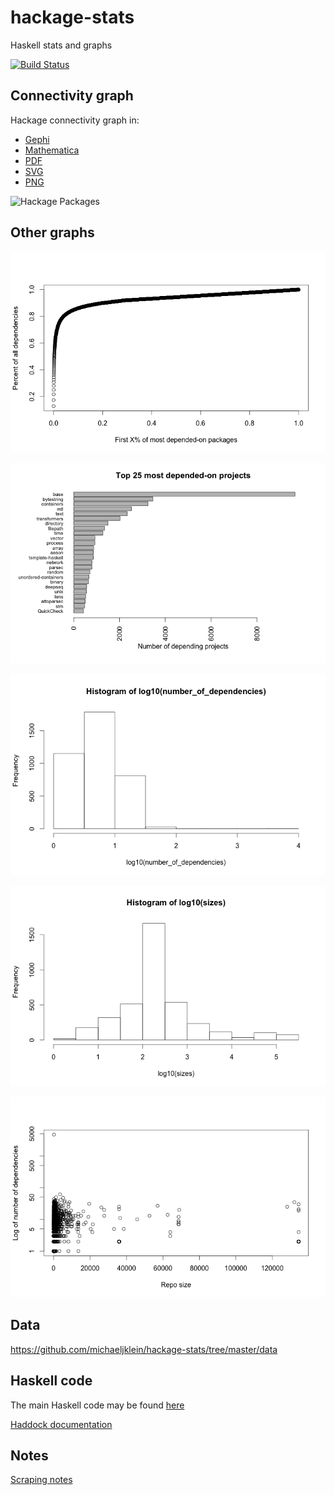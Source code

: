 # hackage-stats
Haskell stats and graphs

[![Build Status](https://travis-ci.org/michaeljklein/nil-passer.svg?branch=master)](https://travis-ci.org/michaeljklein/nil-passer)


## Connectivity graph

Hackage connectivity graph in:
- [Gephi](https://github.com/michaeljklein/hackage-stats/blob/master/graph6.gephi)
- [Mathematica](https://github.com/michaeljklein/hackage-stats/blob/master/mathematica_graph.txt)
- [PDF](https://github.com/michaeljklein/hackage-stats/blob/master/graph6.1.pdf)
- [SVG](https://github.com/michaeljklein/hackage-stats/blob/master/images/graph6.1.svg)
- [PNG](https://github.com/michaeljklein/hackage-stats/blob/master/images/graph6.1.png)

![Hackage Packages][graph6.1]


## Other graphs

![Percent depended on 1](https://github.com/michaeljklein/hackage-stats/raw/master/images/Percent%20depended%20on1.png)

![Most depended on](https://github.com/michaeljklein/hackage-stats/blob/master/images/most%20depended%20on.png)

![Number of dependencies 2](https://github.com/michaeljklein/hackage-stats/blob/master/images/numdeps2.png)

![Size histogram](https://github.com/michaeljklein/hackage-stats/blob/master/images/size%20hist.png)

![Size vs. # Dependencies](https://github.com/michaeljklein/hackage-stats/blob/master/images/size%20vs%20numdeps.png)

[graph6.1]: https://github.com/michaeljklein/hackage-stats/blob/master/images/graph6.1.png "Hackage Packages"


## Data

https://github.com/michaeljklein/hackage-stats/tree/master/data


## Haskell code

The main Haskell code may be found [here](https://github.com/michaeljklein/hackage-stats/tree/master/hackage-info)

[Haddock documentation](https://michaeljklein.github.io/hackage-stats/docs/index.html)


## Notes

[Scraping notes](https://github.com/michaeljklein/hackage-stats/blob/master/notes.md)


